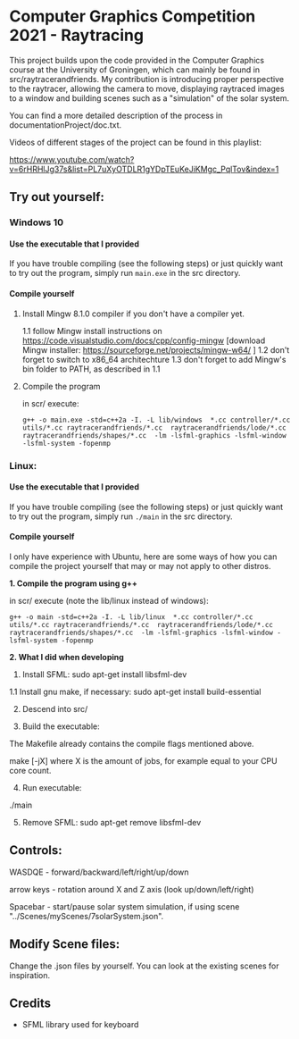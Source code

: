 # Computer Graphics Competition 2021 - Raytracing 

This project builds upon the code provided in the Computer Graphics course
at the University of Groningen, which can mainly be found in src/raytracerandfriends.
My contribution is introducing proper perspective to the raytracer, 
allowing the camera to move, displaying raytraced images to a window
and building scenes such as a "simulation" of the solar system.

You can find a more detailed description of the process in
documentationProject/doc.txt.

Videos of different stages of the project can be found in this playlist:

https://www.youtube.com/watch?v=6rHRHlJg37s&list=PL7uXyOTDLR1gYDpTEuKeJiKMgc_PqlTov&index=1


## Try out yourself:

### Windows 10

#### Use the executable that I provided

If you have trouble compiling (see the following steps) or just quickly want to try out 
the program, simply run ```main.exe``` in the src directory.

#### Compile yourself

1. Install Mingw 8.1.0 compiler if you don't have a compiler yet.

   1.1 follow Mingw install instructions on https://code.visualstudio.com/docs/cpp/config-mingw
      [download Mingw installer: https://sourceforge.net/projects/mingw-w64/ ]
   1.2 don't forget to switch to x86_64 architechture
   1.3 don't forget to add Mingw's bin folder to PATH, as described in 1.1


2. Compile the program

   in scr/ execute:

   ```g++ -o main.exe -std=c++2a -I. -L lib/windows  *.cc controller/*.cc utils/*.cc raytracerandfriends/*.cc  raytracerandfriends/lode/*.cc raytracerandfriends/shapes/*.cc  -lm -lsfml-graphics -lsfml-window -lsfml-system -fopenmp```


### Linux:

#### Use the executable that I provided

If you have trouble compiling (see the following steps) or just quickly want to try out 
the program, simply run ```./main``` in the src directory.

#### Compile yourself

I only have experience with Ubuntu, here are some ways of how you can compile 
the project yourself that may or may not apply to other distros.

**1. Compile the program using g++**

   in scr/ execute (note the lib/linux instead of windows):

   ```g++ -o main -std=c++2a -I. -L lib/linux  *.cc controller/*.cc utils/*.cc raytracerandfriends/*.cc  raytracerandfriends/lode/*.cc raytracerandfriends/shapes/*.cc  -lm -lsfml-graphics -lsfml-window -lsfml-system -fopenmp```


**2. What I did when developing**
   1. Install SFML:
   sudo apt-get install libsfml-dev

   1.1 Install gnu make, if necessary:
   sudo apt-get install build-essential

   2. Descend into src/

   3. Build the executable:

   The Makefile already contains the compile flags mentioned above.

   make [-jX] 
   where X is the amount of jobs, for example equal to your CPU core count.

   4. Run executable:

   ./main

   5. Remove SFML:
   sudo apt-get remove libsfml-dev



## Controls:

WASDQE     - forward/backward/left/right/up/down

arrow keys - rotation around X and Z axis (look up/down/left/right)

Spacebar   - start/pause solar system simulation, if using scene "../Scenes/myScenes/7solarSystem.json".


## Modify Scene files:

Change the .json files by yourself. You can look at the existing scenes for inspiration.


## Credits

* SFML library used for keyboard 











